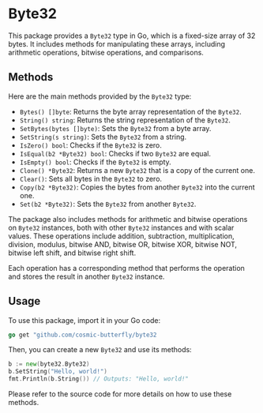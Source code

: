 # Byte32

This package provides a `Byte32` type in Go, which is a fixed-size array of 32 bytes. It includes methods for manipulating these arrays, including arithmetic operations, bitwise operations, and comparisons.

## Methods

Here are the main methods provided by the `Byte32` type:

- `Bytes() []byte`: Returns the byte array representation of the `Byte32`.
- `String() string`: Returns the string representation of the `Byte32`.
- `SetBytes(bytes []byte)`: Sets the `Byte32` from a byte array.
- `SetString(s string)`: Sets the `Byte32` from a string.
- `IsZero() bool`: Checks if the `Byte32` is zero.
- `IsEqual(b2 *Byte32) bool`: Checks if two `Byte32` are equal.
- `IsEmpty() bool`: Checks if the `Byte32` is empty.
- `Clone() *Byte32`: Returns a new `Byte32` that is a copy of the current one.
- `Clear()`: Sets all bytes in the `Byte32` to zero.
- `Copy(b2 *Byte32)`: Copies the bytes from another `Byte32` into the current one.
- `Set(b2 *Byte32)`: Sets the `Byte32` from another `Byte32`.

The package also includes methods for arithmetic and bitwise operations on `Byte32` instances, both with other `Byte32` instances and with scalar values. These operations include addition, subtraction, multiplication, division, modulus, bitwise AND, bitwise OR, bitwise XOR, bitwise NOT, bitwise left shift, and bitwise right shift.

Each operation has a corresponding method that performs the operation and stores the result in another `Byte32` instance.

## Usage

To use this package, import it in your Go code:

```go
go get "github.com/cosmic-butterfly/byte32
```

Then, you can create a new `Byte32` and use its methods:

```go
b := new(byte32.Byte32)
b.SetString("Hello, world!")
fmt.Println(b.String()) // Outputs: "Hello, world!"
```

Please refer to the source code for more details on how to use these methods.
